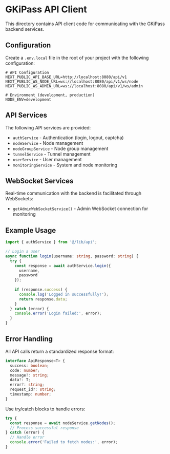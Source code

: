 # GKiPass API Client

This directory contains API client code for communicating with the GKiPass backend services.

## Configuration

Create a `.env.local` file in the root of your project with the following configuration:

```
# API Configuration
NEXT_PUBLIC_API_BASE_URL=http://localhost:8080/api/v1
NEXT_PUBLIC_WS_NODE_URL=ws://localhost:8080/api/v1/ws/node
NEXT_PUBLIC_WS_ADMIN_URL=ws://localhost:8080/api/v1/ws/admin

# Environment (development, production)
NODE_ENV=development
```

## API Services

The following API services are provided:

- `authService` - Authentication (login, logout, captcha)
- `nodeService` - Node management
- `nodeGroupService` - Node group management
- `tunnelService` - Tunnel management
- `userService` - User management
- `monitoringService` - System and node monitoring

## WebSocket Services

Real-time communication with the backend is facilitated through WebSockets:

- `getAdminWebSocketService()` - Admin WebSocket connection for monitoring

## Example Usage

```typescript
import { authService } from '@/lib/api';

// Login a user
async function login(username: string, password: string) {
  try {
    const response = await authService.login({
      username,
      password
    });
    
    if (response.success) {
      console.log('Logged in successfully!');
      return response.data;
    }
  } catch (error) {
    console.error('Login failed:', error);
  }
}
```

## Error Handling

All API calls return a standardized response format:

```typescript
interface ApiResponse<T> {
  success: boolean;
  code: number;
  message?: string;
  data?: T;
  error?: string;
  request_id?: string;
  timestamp: number;
}
```

Use try/catch blocks to handle errors:

```typescript
try {
  const response = await nodeService.getNodes();
  // Process successful response
} catch (error) {
  // Handle error
  console.error('Failed to fetch nodes:', error);
}
```
